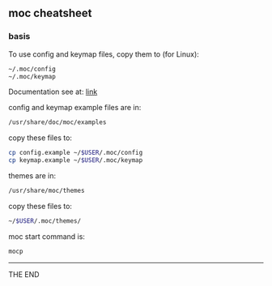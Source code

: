 ## moc cheatsheet

### basis

To use config and keymap files, copy them to (for Linux):

```bash
~/.moc/config
~/.moc/keymap
```

Documentation see at: [link](http://moc.daper.net "moc documentation")

config and keymap example files are in:

```bash
/usr/share/doc/moc/examples
```

copy these files to:

```bash
cp config.example ~/$USER/.moc/config
cp keymap.example ~/$USER/.moc/keymap
```

themes are in:

```bash
/usr/share/moc/themes
```

copy these files to:

```bash
~/$USER/.moc/themes/
```

moc start command is:

```bash
mocp
```

---

THE END
